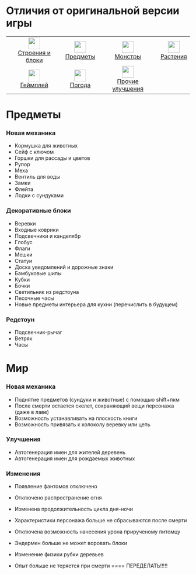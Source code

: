 # Отличия от оригинальной версии игры

<table>
    <tr>
        <td align="center">
            <a href="/docs/pages/blocks.md"> 
                <img src="" width = 32px height = 32px>
                <br>
                Строения и блоки
            </a>
        </td>
        <td align="center">
            <a href="/docs/pages/items.md"> 
                <img src="" width = 32px height = 32px>
                <br>
                Предметы
            </a>
        </td>
        <td align="center">
            <a href="/docs/pages/mobs.md"> 
                <img src="" width = 32px height = 32px>
                <br>
                Монстры
            </a>
        </td>
        <td align="center">
            <a href="/docs/pages/crops.md"> 
                <img src="" width = 32px height = 32px>
                <br>
                Растения
            </a>
        </td>
    </tr>
    <tr>
        <td align="center">
            <a href="/docs/pages/mechanics.md"> 
                <img src="" width = 32px height = 32px>
                <br>
                Геймплей
            </a>
        </td>
        <td align="center">
            <a href="/docs/pages/weather.md"> 
                <img src="" width = 32px height = 32px>
                <br>
                Погода
            </a>
        </td>
        <td align="center">
            <a href="/docs/pages/others.md"> 
                <img src="" width = 32px height = 32px>
                <br>
                Прочие улучшения
            </a>
        </td>
    </tr>
</table>



# Предметы
### Новая механика
- Кормушка для животных
- Сейф с ключом
- Горшки для рассады и цветов
- Рупор
- Меха
- Вентиль для воды
- Замки
- Флейта
- Лодки с сундуками

### Декоративные блоки
- Веревки
- Входные коврики
- Подсвечники и канделябр
- Глобус
- Флаги
- Мешки
- Статуи
- Доска уведомлений и дорожные знаки
- Бамбуковые шипы
- Кубки
- Бочки
- Светильник из редстоуна
- Песочные часы
- Новые предметы интерьера для кухни (перечислить в будущем)

### Редстоун
- Подсвечник-рычаг
- Ветряк
- Часы





# Мир
### Новая механика
- Поднятие предметов (сундуки и животные) с помощью shift+пкм
- После смерти остается скелет, сохраняющий вещи персонажа (даже в лаве)
- Возможность устанавливать на плоскость книги
- Возможность привязать к колоколу веревку или цепь

### Улучшения
- Автогенерация имен для жителей деревень
- Автогенерация имен для рождаемых животных

### Изменения
- Появление фантомов отключено
- Отключено распространение огня
- Изменена продолжительность цикла дня-ночи
- Характеристики персонажа больше не сбрасываются после смерти
- Отключена возможность нанесения урона прирученому питомцу
- Эндермен больше не может воровать блоки
- Изменение физики рубки деревьев






- Опыт больше не теряется при смерти
==== ПЕРЕДЕЛАТЬ!!!!!